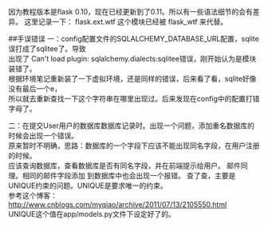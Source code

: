 因为教程版本是flask 0.10，现在已经更新到了0.11。所以有一些语法细节的会有差异。
这里记录一下：
flask.ext.wtf 这个模块已经被 flask_wtf 来代替。 

##手误错误
一：config配置文件的SQLALCHEMY_DATABASE_URL配置，sqlite误打成了sqlitee了。导致  
出现了 Can't load plugin: sqlalchemy.dialects:sqlitee错误，刚开始认为是模块装错了。  
根据环境笔记重新装了一下虚拟环境，还是同样的错误，后来看了看，sqlite好像没有最后一个e，  
所以就去重新查找一下这个字符串在哪里出现过。后来发现在config中的配置打错字母了。  

二：在提交User用户的数据库数据库记录时。出现一个问题，添加重名数据库的时候会出现一个错误。  
原来暂时不明确，思路：数据库的一个字段下应该不能出现同名字段，在用户注册的时候。  
应该查询数据库，查看数据库是否有同名字段，并在前端提示给用户。
邮件同理。相同的邮件字段添加 到数据库中也会出现一个报错。
查了查，主要是UNIQUE约束的问题。UNIQUE是要求唯一的约束。  
参考这个博客：http://www.cnblogs.com/myqiao/archive/2011/07/13/2105550.html  
UNIQUE这个值在app/models.py文件下设定好了的。